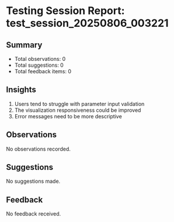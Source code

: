 # Testing Session Report: test_session_20250806_003221

## Summary

- Total observations: 0
- Total suggestions: 0
- Total feedback items: 0

## Insights

1. Users tend to struggle with parameter input validation
2. The visualization responsiveness could be improved
3. Error messages need to be more descriptive

## Observations

No observations recorded.

## Suggestions

No suggestions made.

## Feedback

No feedback received.

